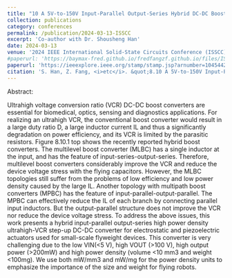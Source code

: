 ```yaml
---
title: "10 A 5V-to-150V Input-Parallel Output-Series Hybrid DC-DC Boost Converter Achieving 76.4mW/mg Power Density and 80% Peak Efficiency"
collection: publications
category: conferences
permalink: /publication/2024-03-13-ISSCC
excerpt: 'Co-author with Dr. Shousheng Han'
date: 2024-03-13
venue: '2024 IEEE International Solid-State Circuits Conference (ISSCC)'
#paperurl: 'https://baymax-fred.github.io/fredfangzf.github.io/files/ISSCC_20240313.pdf'
paperurl: 'https://ieeexplore.ieee.org/stamp/stamp.jsp?arnumber=10454429'
citation: 'S. Han, Z. Fang, <i>etc</i>. &quot;8.10 A 5V-to-150V Input-Parallel Output-Series Hybrid DC-DC Boost Converter Achieving 76.4mW/mg Power Density and 80% Peak Efficiency,&quot; <i>2024 IEEE International Solid-State Circuits Conference (ISSCC)</i>, San Francisco, CA, USA, 2024, doi: 10.1109/ISSCC49657.2024.10454429.'
---
```

Abstract:

Ultrahigh voltage conversion ratio (VCR) DC-DC boost converters are essential for biomedical, optics, sensing and diagnostics applications. For realizing an ultrahigh VCR, the conventional boost converter would result in a large duty ratio D, a large inductor current IL and thus a significantly degradation on power efficiency, and its VCR is limited by the parasitic resistors. Figure 8.10.1 top shows the recently reported hybrid boost converters. The multilevel boost converter (MLBC) has a single inductor at the input, and has the feature of input-series-output-series. Therefore, multilevel boost converters considerably improve the VCR and reduce the device voltage stress with the flying capacitors. However, the MLBC topologies still suffer from the problems of low efficiency and low power density caused by the large IL. Another topology with multipath boost converters (MPBC) has the feature of input-parallel-output-parallel. The MPBC can effectively reduce the IL of each branch by connecting parallel input inductors. But the output-parallel structure does not improve the VCR nor reduce the device voltage stress. To address the above issues, this work presents a hybrid input-parallel output-series high power density ultrahigh-VCR step-up DC-DC converter for electrostatic and piezoelectric actuators used for small-scale flyweight devices. This converter is very challenging due to the low VIN(<5 V), high VOUT (>100 V), high output power (>200mW) and high power density (volume <10 mm3 and weight <100mg). We use both mW/mm3 and mW/mg for the power density units to emphasize the importance of the size and weight for flying robots.
